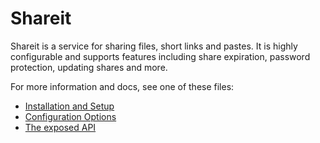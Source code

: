 # Shareit

Shareit is a service for sharing files, short links and pastes. It is highly
configurable and supports features including share expiration, password
protection, updating shares and more.

For more information and docs, see one of these files:

- [Installation and Setup](./docs/setup.md)
- [Configuration Options](./docs/configuration.md)
- [The exposed API](./docs/api.md)
